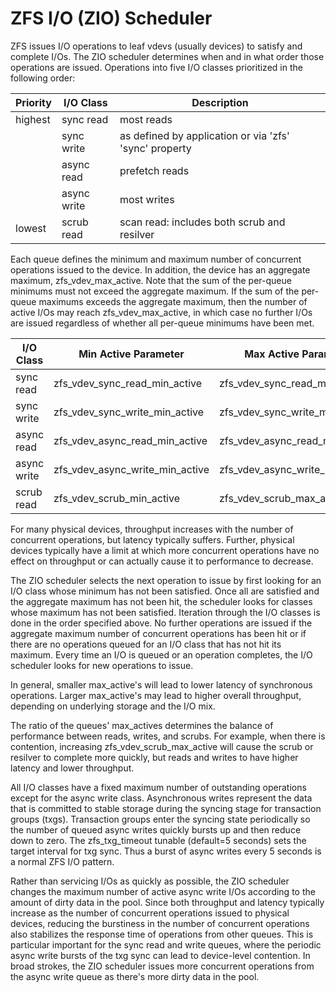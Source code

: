 # ZFS I/O (ZIO) Scheduler
ZFS issues I/O operations to leaf vdevs (usually devices) to satisfy and 
complete I/Os. The ZIO scheduler determines when and in what order those 
operations are issued. Operations into five I/O classes
prioritized in the following order: 

| Priority | I/O Class | Description
|---|---|---
| highest | sync read | most reads
| | sync write | as defined by application or via 'zfs' 'sync' property
| | async read | prefetch reads
| | async write | most writes
| lowest | scrub read | scan read: includes both scrub and resilver

Each queue defines the minimum and maximum number of concurrent operations 
issued to the device.  In addition, the device has an aggregate maximum,
zfs_vdev_max_active. Note that the sum of the per-queue minimums
must not exceed the aggregate maximum.  If the sum of the per-queue
maximums exceeds the aggregate maximum, then the number of active I/Os
may reach zfs_vdev_max_active, in which case no further I/Os are issued 
regardless of whether all per-queue minimums have been met.

| I/O Class | Min Active Parameter | Max Active Parameter
|---|---|---
| sync read | zfs_vdev_sync_read_min_active | zfs_vdev_sync_read_max_active
| sync write | zfs_vdev_sync_write_min_active | zfs_vdev_sync_write_max_active
| async read | zfs_vdev_async_read_min_active | zfs_vdev_async_read_max_active
| async write | zfs_vdev_async_write_min_active | zfs_vdev_async_write_max_active
| scrub read | zfs_vdev_scrub_min_active | zfs_vdev_scrub_max_active

For many physical devices, throughput increases with the number of
concurrent operations, but latency typically suffers. Further, physical
devices typically have a limit at which more concurrent operations have no
effect on throughput or can actually cause it to performance to decrease.

The ZIO scheduler selects the next operation to issue by first looking for an
I/O class whose minimum has not been satisfied. Once all are satisfied and
the aggregate maximum has not been hit, the scheduler looks for classes
whose maximum has not been satisfied. Iteration through the I/O classes is
done in the order specified above. No further operations are issued if the
aggregate maximum number of concurrent operations has been hit or if there
are no operations queued for an I/O class that has not hit its maximum.
Every time an I/O is queued or an operation completes, the I/O scheduler
looks for new operations to issue.

In general, smaller max_active's will lead to lower latency of synchronous
operations. Larger max_active's may lead to higher overall throughput,
depending on underlying storage and the I/O mix.

The ratio of the queues' max_actives determines the balance of performance
between reads, writes, and scrubs.  For example, when there is contention, 
increasing zfs_vdev_scrub_max_active will cause the scrub or resilver to 
complete more quickly, but reads and writes to have higher latency and 
lower throughput.

All I/O classes have a fixed maximum number of outstanding operations
except for the async write class. Asynchronous writes represent the data
that is committed to stable storage during the syncing stage for
transaction groups (txgs). Transaction groups enter the syncing state
periodically so the number of queued async writes quickly bursts up
and then reduce down to zero. The zfs_txg_timeout tunable (default=5 seconds)
sets the target interval for txg sync. Thus a burst of async writes every
5 seconds is a normal ZFS I/O pattern. 

Rather than servicing I/Os as quickly as possible, the ZIO scheduler changes 
the maximum number of active async write I/Os according to the amount of 
dirty data in the pool. Since both throughput and latency typically increase 
as the number of concurrent operations issued to physical devices, reducing 
the burstiness in the number of concurrent operations also stabilizes the
response time of operations from other queues. This is particular important
for the sync read and write queues, where the periodic async write bursts of
the txg sync can lead to device-level contention. In broad strokes, the ZIO 
scheduler issues more concurrent operations from the async write queue as 
there's more dirty data in the pool.
